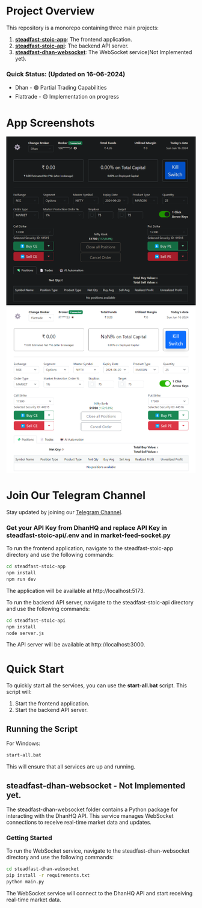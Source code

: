 # Project Overview

This repository is a monorepo containing three main projects:

1. [**steadfast-stoic-app**](https://github.com/narenkram/steadfast-stoic-app): The frontend application.
2. [**steadfast-stoic-api**](https://github.com/narenkram/steadfast-stoic-api): The backend API server.
3. [**steadfast-dhan-websocket**](https://github.com/narenkram/steadfast-dhan-websocket): The WebSocket service(Not Implemented yet).


### Quick Status: (Updated on 16-06-2024)
- Dhan - 🟢 Partial Trading Capabilities
- Flattrade - 🟡 Implementation on progress

# App Screenshots

![Preview in Dark Mode](preview_dark.png)
![Preview in Light Mode](preview_light.png)

# Join Our Telegram Channel

Stay updated by joining our [Telegram Channel](https://t.me/steadfaststoic).

### Get your API Key from DhanHQ and replace API Key in steadfast-stoic-api/.env and in market-feed-socket.py

To run the frontend application, navigate to the steadfast-stoic-app directory and use the following commands:

```bash
cd steadfast-stoic-app
npm install
npm run dev
```

The application will be available at http://localhost:5173.

To run the backend API server, navigate to the steadfast-stoic-api directory and use the following commands:

```bash
cd steadfast-stoic-api
npm install
node server.js
```

The API server will be available at http://localhost:3000.

# Quick Start

To quickly start all the services, you can use the **start-all.bat** script. This script will:

1. Start the frontend application.
2. Start the backend API server.

## Running the Script

For Windows:

```bash
start-all.bat
```

This will ensure that all services are up and running.

## steadfast-dhan-websocket - Not Implemented yet.

The steadfast-dhan-websocket folder contains a Python package for interacting with the DhanHQ API. This service manages WebSocket connections to receive real-time market data and updates.

### Getting Started

To run the WebSocket service, navigate to the steadfast-dhan-websocket directory and use the following commands:

```bash
cd steadfast-dhan-websocket
pip install -r requirements.txt
python main.py
```

The WebSocket service will connect to the DhanHQ API and start receiving real-time market data.
